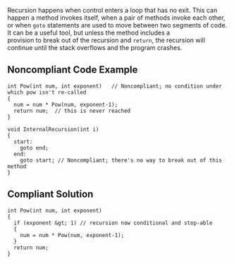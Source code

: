 
Recursion happens when control enters a loop that has no exit. This can happen a method invokes itself, when a pair of methods invoke each other,<br>or when `goto` statements are used to move between two segments of code. It can be a useful tool, but unless the method includes a<br>provision to break out of the recursion and `return`, the recursion will continue until the stack overflows and the program crashes.

## Noncompliant Code Example


    int Pow(int num, int exponent)   // Noncompliant; no condition under which pow isn't re-called
    {
      num = num * Pow(num, exponent-1);
      return num;  // this is never reached
    }
    
    void InternalRecursion(int i)
    {
      start:
        goto end;
      end:
        goto start; // Noncompliant; there's no way to break out of this method
    }


## Compliant Solution


    int Pow(int num, int exponent)
    {
      if (exponent &gt; 1) // recursion now conditional and stop-able
      {
        num = num * Pow(num, exponent-1);
      }
      return num;
    }

